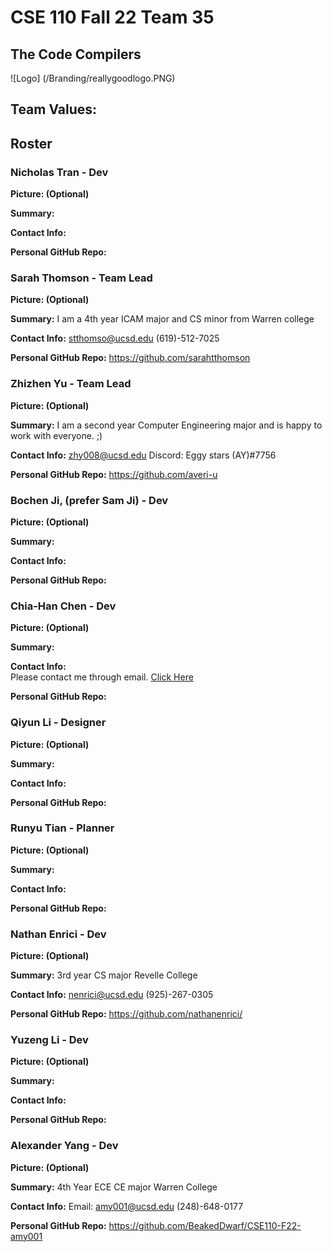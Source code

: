 # CSE 110 Fall 22 Team 35
## The Code Compilers

![Logo] (/Branding/reallygoodlogo.PNG)

## Team Values:


## Roster

### Nicholas Tran - Dev
**Picture: (Optional)**

**Summary:**

**Contact Info:**

**Personal GitHub Repo:**


### Sarah Thomson - Team Lead
**Picture: (Optional)**

**Summary:**
I am a 4th year ICAM major and CS minor from Warren college

**Contact Info:**
stthomso@ucsd.edu
(619)-512-7025

**Personal GitHub Repo:**
https://github.com/sarahtthomson

### Zhizhen Yu - Team Lead
**Picture: (Optional)**

**Summary:** I am a second year Computer Engineering major and is happy to work with everyone. ;)

**Contact Info:** zhy008@ucsd.edu Discord: Eggy stars (AY)#7756

**Personal GitHub Repo:** https://github.com/averi-u


### Bochen Ji, (prefer Sam Ji) - Dev
**Picture: (Optional)**

**Summary:**

**Contact Info:**

**Personal GitHub Repo:**


### Chia-Han Chen - Dev
**Picture: (Optional)**

**Summary:**

**Contact Info:**  
Please contact me through email. [Click Here](chc016@ucsd.edu)

**Personal GitHub Repo:**


### Qiyun Li - Designer
**Picture: (Optional)**

**Summary:**

**Contact Info:**

**Personal GitHub Repo:**


### Runyu Tian - Planner
**Picture: (Optional)**

**Summary:**

**Contact Info:**

**Personal GitHub Repo:**


### Nathan Enrici - Dev
**Picture: (Optional)**

**Summary:**
3rd year CS major
Revelle College

**Contact Info:**
nenrici@ucsd.edu
(925)-267-0305

**Personal GitHub Repo:**
https://github.com/nathanenrici/


### Yuzeng Li - Dev
**Picture: (Optional)**

**Summary:**

**Contact Info:**

**Personal GitHub Repo:**


### Alexander Yang - Dev
**Picture: (Optional)**

**Summary:**
4th Year ECE CE major
Warren College

**Contact Info:**
Email: amy001@ucsd.edu
(248)-648-0177

**Personal GitHub Repo:**
https://github.com/BeakedDwarf/CSE110-F22-amy001

